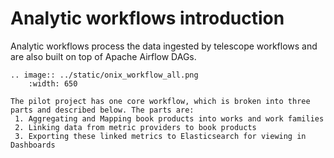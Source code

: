 Analytic workflows introduction
================================

Analytic workflows process the data ingested by telescope workflows and are also built on top of Apache Airflow DAGs.

``` eval_rst
.. image:: ../static/onix_workflow_all.png
    :width: 650

The pilot project has one core workflow, which is broken into three parts and described below. The parts are:
 1. Aggregating and Mapping book products into works and work families
 2. Linking data from metric providers to book products
 3. Exporting these linked metrics to Elasticsearch for viewing in Dashboards


